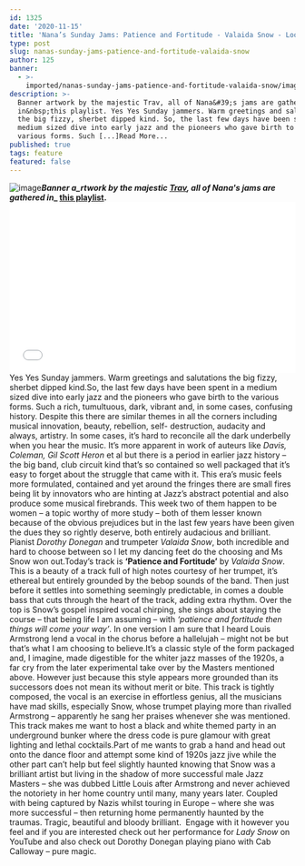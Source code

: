 ```yaml
---
id: 1325
date: '2020-11-15'
title: 'Nana’s Sunday Jams: Patience and Fortitude - Valaida Snow - Loose Lips'
type: post
slug: nanas-sunday-jams-patience-and-fortitude-valaida-snow
author: 125
banner:
  - >-
    imported/nanas-sunday-jams-patience-and-fortitude-valaida-snow/image1325.jpeg
description: >-
  Banner artwork by the majestic Trav, all of Nana&#39;s jams are gathered
  in&nbsp;this playlist. Yes Yes Sunday jammers. Warm greetings and salutations
  the big fizzy, sherbet dipped kind. So, the last few days have been spent in a
  medium sized dive into early jazz and the pioneers who gave birth to the
  various forms. Such [...]Read More...
published: true
tags: feature
featured: false
---
```

![image](../imported/nanas-sunday-jams-patience-and-fortitude-valaida-snow/image1325.jpeg)**_Banner a_rtwork by the majestic [Trav](https://www.backdownwarchild.co.uk/), all of Nana's jams are gathered in__ [__this playlist__](https://open.spotify.com/playlist/12UoQ8ov5i6P8BIfm2lOjS?si=jarAn1CXSEuYB9vAxJidOg)__.__**<iframe width='100%' height='300' scrolling='no' frameborder='no' allow='autoplay' src='//www.youtube.com/embed/UfqZAv3slNM?wmode=opaque'></iframe>Yes Yes Sunday jammers. Warm greetings and salutations the big fizzy, sherbet dipped kind.So, the last few days have been spent in a medium sized dive into early jazz and the pioneers who gave birth to the various forms. Such a rich, tumultuous, dark, vibrant and, in some cases, confusing history. Despite this there are similar themes in all the corners including musical innovation, beauty, rebellion, self- destruction, audacity and always, artistry. In some cases, it’s hard to reconcile all the dark underbelly when you hear the music. It’s more apparent in work of auteurs like _Davis, Coleman, Gil Scott Heron_ et al but there is a period in earlier jazz history – the big band, club circuit kind that’s so contained so well packaged that it’s easy to forget about the struggle that came with it. This era’s music feels more formulated, contained and yet around the fringes there are small fires being lit by innovators who are hinting at Jazz’s abstract potential and also produce some musical firebrands. This week two of them happen to be women – a topic worthy of more study – both of them lesser known because of the obvious prejudices but in the last few years have been given the dues they so rightly deserve, both entirely audacious and brilliant. Pianist _Dorothy Donegan_ and trumpeter _Valaida Snow_, both incredible and hard to choose between so I let my dancing feet do the choosing and Ms Snow won out.Today’s track is **‘Patience and Fortitude’** by _Valaida Snow_. This is a beauty of a track full of high notes courtesy of her trumpet, it’s ethereal but entirely grounded by the bebop sounds of the band. Then just before it settles into something seemingly predictable, in comes a double bass that cuts through the heart of the track, adding extra rhythm. Over the top is Snow’s gospel inspired vocal chirping, she sings about staying the course – that being life I am assuming – with _‘patience and fortitude then things will come your way’_. In one version I am sure that I heard Louis Armstrong lend a vocal in the chorus before a hallelujah – might not be but that’s what I am choosing to believe.It’s a classic style of the form packaged and, I imagine, made digestible for the whiter jazz masses of the 1920s, a far cry from the later experimental take over by the Masters mentioned above. However just because this style appears more grounded than its successors does not mean its without merit or bite. This track is tightly composed, the vocal is an exercise in effortless genius, all the musicians have mad skills, especially Snow, whose trumpet playing more than rivalled Armstrong – apparently he sang her praises whenever she was mentioned. This track makes me want to host a black and white themed party in an underground bunker where the dress code is pure glamour with great lighting and lethal cocktails.Part of me wants to grab a hand and head out onto the dance floor and attempt some kind of 1920s jazz jive while the other part can’t help but feel slightly haunted knowing that Snow was a brilliant artist but living in the shadow of more successful male Jazz Masters – she was dubbed Little Louis after Armstrong and never achieved the notoriety in her home country until many, many years later. Coupled with being captured by Nazis whilst touring in Europe – where she was more successful – then returning home permanently haunted by the traumas. Tragic, beautiful and bloody brilliant.  Engage with it however you feel and if you are interested check out her performance for _Lady Snow_ on YouTube and also check out Dorothy Donegan playing piano with Cab Calloway – pure magic.